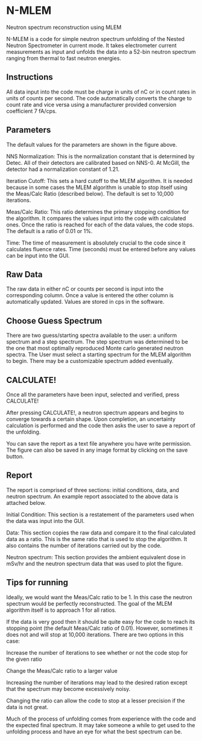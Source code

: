 # N-MLEM
Neutron spectrum reconstruction using MLEM

N-MLEM is a code for simple neutron spectrum unfolding of the Nested Neutron Spectrometer in current mode. It takes electrometer current measurements as input and unfolds the data into a 52-bin neutron spectrum ranging from thermal to fast neutron energies.

## Instructions

All data input into the code must be charge in units of nC or in count rates in units of counts per second. The code automatically converts the charge to count rate and vice versa using a manufacturer provided conversion coefficient 7 fA/cps.


## Parameters

The default values for the parameters are shown in the figure above.

NNS Normalization: This is the normalization constant that is determined by Detec. All of their detectors are calibrated based on NNS-0. At McGill, the detector had a normalization constant of 1.21.

Iteration Cutoff: This sets a hard cutoff to the MLEM algorithm. It is needed because in some cases the MLEM algorithm is unable to stop itself using the Meas/Calc Ratio (described below). The default is set to 10,000 iterations.

Meas/Calc Ratio: This ratio determines the primary stopping condition for the algorithm. It compares the values input into the code with calculated ones. Once the ratio is reached for each of the data values, the code stops. The default is a ratio of 0.01 or 1%.

Time: The time of measurement is absolutely crucial to the code since it calculates fluence rates. Time (seconds) must be entered before any values can be input into the GUI.

## Raw Data

The raw data in either nC or counts per second is input into the corresponding column. Once a value is entered the other column is automatically updated. Values are stored in cps in the software.

## Choose Guess Spectrum

There are two guess/starting spectra available to the user: a uniform spectrum and a step spectrum. The step spectrum was determined to be the one that most optimally reproduced Monte carlo generated neutron spectra. The User must select a starting spectrum for the MLEM algorithm to begin. There may be a customizable spectrum added eventually.


## CALCULATE!

Once all the parameters have been input, selected and verified, press CALCULATE!

After pressing CALCULATE!, a neutron spectrum appears and begins to converge towards a certain shape. Upon completion, an uncertainty calculation is performed and the code then asks the user to save a report of the unfolding.

You can save the report as a text file anywhere you have write permission. The figure can also be saved in any image format by clicking on the save button.

## Report

The report is comprised of three sections: initial conditions, data, and neutron spectrum. An example report associated to the above data is attached below.

Initial Condition: This section is a restatement of the parameters used when the data was input into the GUI.

Data: This section copies the raw data and compare it to the final calculated data as a ratio. This is the same ratio that is used to stop the algorithm. It also contains the number of iterations carried out by the code.

Neutron spectrum: This section provides the ambient equivalent dose in mSv/hr and the neutron spectrum data that was used to plot the figure.

## Tips for running

Ideally, we would want the Meas/Calc ratio to be 1. In this case the neutron spectrum would be perfectly reconstructed. The goal of the MLEM algorithm itself is to approach 1 for all ratios.

If the data is very good then it should be quite easy for the code to reach its stopping point (the default Meas/Calc ratio of 0.01). However, sometimes it does not and will stop at 10,000 iterations. There are two options in this case:

Increase the number of iterations to see whether or not the code stop for the given ratio

Change the Meas/Calc ratio to a larger value

Increasing the number of iterations may lead to the desired ration except that the spectrum may become excessively noisy.

Changing the ratio can allow the code to stop at a lesser precision if the data is not great.

Much of the process of unfolding comes from experience with the code and the expected final spectrum. It may take someone a while to get used to the unfolding process and have an eye for what the best spectrum can be.
